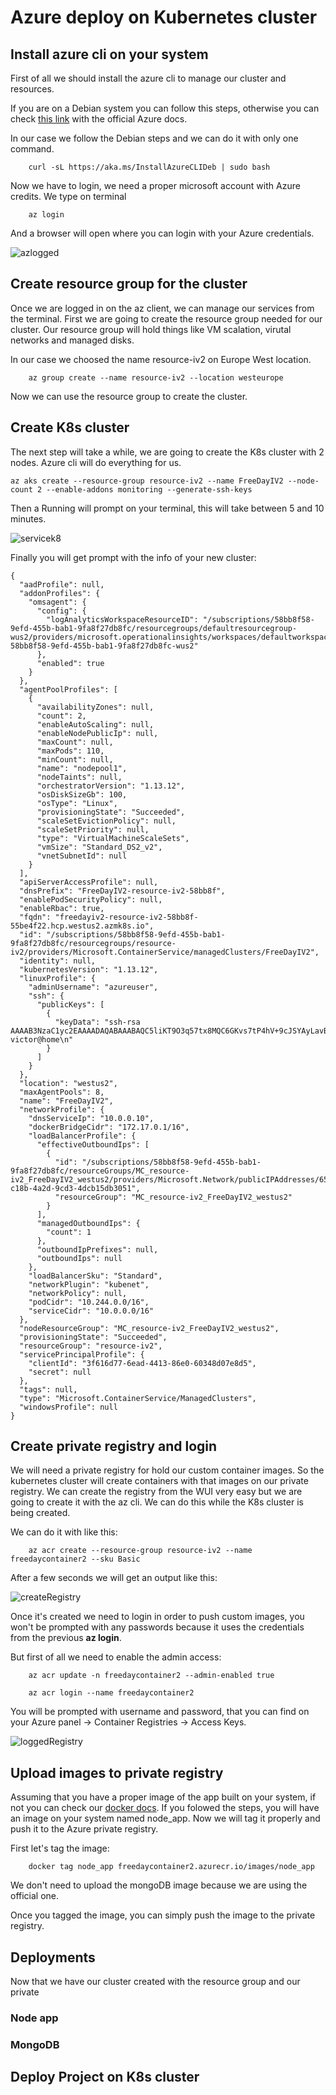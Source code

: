 # Azure deploy on Kubernetes cluster
## Install azure cli on your system
First of all we should install the azure cli to manage our cluster and resources.

If you are on a Debian system you can follow this steps, otherwise you can check
[this link](https://docs.microsoft.com/es-es/cli/azure/install-azure-cli?view=azure-cli-latest) with the official Azure docs.

In our case we follow the Debian steps and we can do it with only one command.
```
    curl -sL https://aka.ms/InstallAzureCLIDeb | sudo bash
```

Now we have to login, we need a proper microsoft account with Azure credits.
We type on terminal
```
    az login
```

And a browser will open where you can login with your Azure credentials.

![azlogged](https://github.com/VictorMorenoJimenez/IV/blob/master/docs/images/azlogin.png)

## Create resource group for the cluster
Once we are logged in on the az client, we can manage our services from  the terminal. First we are going to create the resource group needed for our cluster. Our resource group will hold things like VM scalation, virutal networks and managed disks.

In our case we choosed the name resource-iv2 on Europe West location.

```
    az group create --name resource-iv2 --location westeurope
```
Now we can use the resource group to create the cluster.

## Create K8s cluster
The next step will take a while, we are going to create the K8s cluster with 2 nodes. Azure cli will do everything for us.
```
az aks create --resource-group resource-iv2 --name FreeDayIV2 --node-count 2 --enable-addons monitoring --generate-ssh-keys
```

Then a Running will prompt on your terminal, this will take between 5 and 10 minutes.

![servicek8](https://github.com/VictorMorenoJimenez/IV/blob/master/docs/images/createservicek8.png)

Finally you will get prompt with the info of your new cluster:

```
{
  "aadProfile": null,
  "addonProfiles": {
    "omsagent": {
      "config": {
        "logAnalyticsWorkspaceResourceID": "/subscriptions/58bb8f58-9efd-455b-bab1-9fa8f27db8fc/resourcegroups/defaultresourcegroup-wus2/providers/microsoft.operationalinsights/workspaces/defaultworkspace-58bb8f58-9efd-455b-bab1-9fa8f27db8fc-wus2"
      },
      "enabled": true
    }
  },
  "agentPoolProfiles": [
    {
      "availabilityZones": null,
      "count": 2,
      "enableAutoScaling": null,
      "enableNodePublicIp": null,
      "maxCount": null,
      "maxPods": 110,
      "minCount": null,
      "name": "nodepool1",
      "nodeTaints": null,
      "orchestratorVersion": "1.13.12",
      "osDiskSizeGb": 100,
      "osType": "Linux",
      "provisioningState": "Succeeded",
      "scaleSetEvictionPolicy": null,
      "scaleSetPriority": null,
      "type": "VirtualMachineScaleSets",
      "vmSize": "Standard_DS2_v2",
      "vnetSubnetId": null
    }
  ],
  "apiServerAccessProfile": null,
  "dnsPrefix": "FreeDayIV2-resource-iv2-58bb8f",
  "enablePodSecurityPolicy": null,
  "enableRbac": true,
  "fqdn": "freedayiv2-resource-iv2-58bb8f-55be4f22.hcp.westus2.azmk8s.io",
  "id": "/subscriptions/58bb8f58-9efd-455b-bab1-9fa8f27db8fc/resourcegroups/resource-iv2/providers/Microsoft.ContainerService/managedClusters/FreeDayIV2",
  "identity": null,
  "kubernetesVersion": "1.13.12",
  "linuxProfile": {
    "adminUsername": "azureuser",
    "ssh": {
      "publicKeys": [
        {
          "keyData": "ssh-rsa AAAAB3NzaC1yc2EAAAADAQABAAABAQC5liKT9O3q57tx8MQC6GKvs7tP4hV+9cJSYAyLavBEHbz3nxDf+k2vdTXAuUXK7d4xgHQOmXDzf/NjTJ2fFUcbSKfwppyRMfrN/8x0TYWVirefhn4WWg6j7lfXVoGOEBBAzLxp4ZrGTBX6LKyKXyznE/3WgN9ooxnKHudKSdtgpsOn/1bcGpqzzzBvjL9TzCb3rTmQzKclKLHnAqUFrxvNO6pSkIZOzEjUk0ltXKF579NxhGXUfTBKAgO5hzghlV8bCTJ/PiTVJ+NMsHO3jYgtxw3wp5m09RmZT1JZuuVxihnf/pSA3erJ9r6cAmZYrzhN/ObL7wjh9Gyjqkks7vJ9 victor@home\n"
        }
      ]
    }
  },
  "location": "westus2",
  "maxAgentPools": 8,
  "name": "FreeDayIV2",
  "networkProfile": {
    "dnsServiceIp": "10.0.0.10",
    "dockerBridgeCidr": "172.17.0.1/16",
    "loadBalancerProfile": {
      "effectiveOutboundIps": [
        {
          "id": "/subscriptions/58bb8f58-9efd-455b-bab1-9fa8f27db8fc/resourceGroups/MC_resource-iv2_FreeDayIV2_westus2/providers/Microsoft.Network/publicIPAddresses/6553612d-c18b-4a2d-9cd3-4dcb15db3051",
          "resourceGroup": "MC_resource-iv2_FreeDayIV2_westus2"
        }
      ],
      "managedOutboundIps": {
        "count": 1
      },
      "outboundIpPrefixes": null,
      "outboundIps": null
    },
    "loadBalancerSku": "Standard",
    "networkPlugin": "kubenet",
    "networkPolicy": null,
    "podCidr": "10.244.0.0/16",
    "serviceCidr": "10.0.0.0/16"
  },
  "nodeResourceGroup": "MC_resource-iv2_FreeDayIV2_westus2",
  "provisioningState": "Succeeded",
  "resourceGroup": "resource-iv2",
  "servicePrincipalProfile": {
    "clientId": "3f616d77-6ead-4413-86e0-60348d07e8d5",
    "secret": null
  },
  "tags": null,
  "type": "Microsoft.ContainerService/ManagedClusters",
  "windowsProfile": null
}
```

## Create private registry and login
We will need a private registry for hold our custom container images. So the kubernetes cluster will create containers with that images on our private registry. We can create the registry from the WUI very easy but we are going to create it with the az cli. We can do this while the K8s cluster is being created.

We can do it with like this:

```
    az acr create --resource-group resource-iv2 --name freedaycontainer2 --sku Basic
```

After a few seconds we will get an output like this:

![createRegistry](https://github.com/VictorMorenoJimenez/IV/blob/master/docs/images/createdRegistry.png)

Once it's created we need to login in order to push custom images, you won't be prompted with any passwords because it uses the credentials from the previous **az login**.

But first of all we need to enable the admin access:

```
    az acr update -n freedaycontainer2 --admin-enabled true
```

```
    az acr login --name freedaycontainer2
```

You will be prompted with username and password, that you can find on your Azure panel -> Container Registries -> Access Keys. 

![loggedRegistry](https://github.com/VictorMorenoJimenez/IV/blob/master/docs/images/loggedOK.png)

## Upload images to private registry
Assuming that you have a proper image of the app built on your system, if not you can check our [docker docs](https://github.com/VictorMorenoJimenez/IV/blob/master/docs//docker.md). If you folowed the steps, you will have an image on your system named node_app. Now we will tag it properly and push it to the Azure private registry.

First let's tag the image:

```
    docker tag node_app freedaycontainer2.azurecr.io/images/node_app
```

We don't need to upload the mongoDB image because we are using the official one.

Once you tagged the image, you can simply push the image to the private registry.

## Deployments
Now that we have our cluster created with the resource group and our private 

### Node app

### MongoDB

## Deploy Project on K8s cluster
